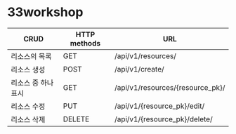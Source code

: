 # 33workshop

| CRUD                | HTTP methods | URL                              |
| ------------------- | ------------ | -------------------------------- |
| 리소스의 목록       | GET          | /api/v1/resources/               |
| 리소스 생성         | POST         | /api/v1/create/                  |
| 리소스 중 하나 표시 | GET          | /api/v1/resources/{resource_pk}/ |
| 리소스 수정         | PUT          | /api/v1/{resource_pk}/edit/      |
| 리소스 삭제         | DELETE       | /api/v1/{resource_pk}/delete/    |

